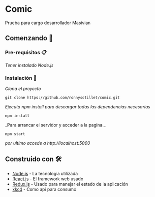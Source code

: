 # Comic

Prueba para cargo desarrollador Masivian

## Comenzando 🚀

### Pre-requisitos 📋

_Tener instalado Node.js_

### Instalación 🔧

_Clona el proyecto_

```
git clone https://github.com/ronnysotillet/comic.git
```

_Ejecuta npm install para descargar todas las dependencias necesarias_

```
npm install
```

_Para arrancar el servidor y acceder a la pagina _

```
npm start
```

_por ultimo accede a http://localhost:5000_


## Construido con 🛠️

* [Node.js](https://nodejs.org/) - La tecnologia utilizada
* [React.js](https://es.reactjs.org/) - El framework web usado
* [Redux.js](https://es.redux.js.org/) - Usado para manejar el estado de la aplicación
* [xkcd](https://xkcd.com/json.html) - Como api para consumo
